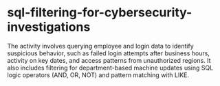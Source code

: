 # sql-filtering-for-cybersecurity-investigations
The activity involves querying employee and login data to identify suspicious behavior, such as failed login attempts after business hours, activity on key dates, and access patterns from unauthorized regions. It also includes filtering for department-based machine updates using SQL logic operators (AND, OR, NOT) and pattern matching with LIKE.
